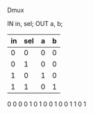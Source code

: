 Dmux

IN in, sel;
OUT a, b;

| in  | sel | a   | b   |
| --- | --- | --- | --- |
| 0   | 0   | 0   | 0   |
| 0   | 1   | 0   | 0   |
| 1   | 0   | 1   | 0   |
| 1   | 1   | 0   | 1   |

0 0 0 0
1 0 1 0
0 1 0 0
1 1 0 1
